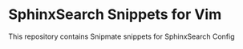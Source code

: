 SphinxSearch Snippets for Vim
=======================

This repository contains Snipmate snippets for SphinxSearch Config